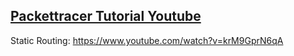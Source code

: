 ## [Packettracer Tutorial Youtube](https://www.youtube.com/playlist?list=PLUlvGVVr3HwDyI5YAxUgg33VANWS-BSKH)
Static Routing:  https://www.youtube.com/watch?v=krM9GprN6qA
